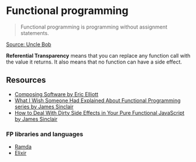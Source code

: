 # Functional programming

> Functional programming is programming without assignment statements.

[Source: Uncle Bob](https://blog.cleancoder.com/uncle-bob/2012/12/22/FPBE1-Whats-it-all-about.html)

**Referential Transparency** means that you can replace any function call with the value it returns. It also means that no function can have a side effect.

## Resources

* [Composing Software by Eric Elliott](https://medium.com/javascript-scene/composing-software-the-book-f31c77fc3ddc)
* [What I Wish Someone Had Explained About Functional Programming series by James Sinclair](https://jrsinclair.com/articles/2019/what-i-wish-someone-had-explained-about-functional-programming/)
* [How to Deal With Dirty Side Effects in Your Pure Functional JavaScript by James Sinclair](https://jrsinclair.com/articles/2018/how-to-deal-with-dirty-side-effects-in-your-pure-functional-javascript/)

### FP libraries and languages

* [Ramda](../ramda/using-ramda.md)
* [Elixir](../elixir/elixir-intro.md)
